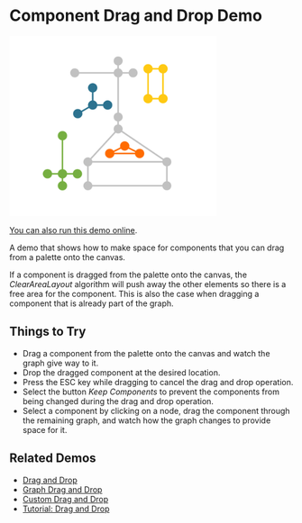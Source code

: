 # Component Drag and Drop Demo

<img src="../../resources/image/componentdraganddrop.png" alt="demo-thumbnail" height="320"/>

[You can also run this demo online](https://live.yworks.com/demos/complete/componentdraganddrop/index.html).

A demo that shows how to make space for components that you can drag from a palette onto the canvas.

If a component is dragged from the palette onto the canvas, the _ClearAreaLayout_ algorithm will push away the other elements so there is a free area for the component. This is also the case when dragging a component that is already part of the graph.

## Things to Try

- Drag a component from the palette onto the canvas and watch the graph give way to it.
- Drop the dragged component at the desired location.
- Press the ESC key while dragging to cancel the drag and drop operation.
- Select the button _Keep Components_ to prevent the components from being changed during the drag and drop operation.
- Select a component by clicking on a node, drag the component through the remaining graph, and watch how the graph changes to provide space for it.

## Related Demos

- [Drag and Drop](../../input/draganddrop)
- [Graph Drag and Drop](../../input/graph-drag-and-drop)
- [Custom Drag and Drop](../../input/custom-drag-and-drop)
- [Tutorial: Drag and Drop](../../03-tutorial-application-features/drag-and-drop/index.html)
